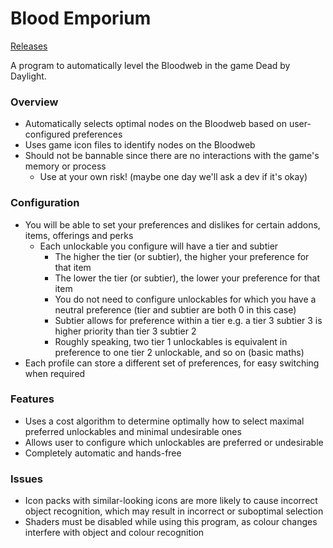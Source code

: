# Blood Emporium
[Releases](https://github.com/IIInitiationnn/BloodEmporium/releases)

A program to automatically level the Bloodweb in the game Dead by Daylight.

### Overview
- Automatically selects optimal nodes on the Bloodweb based on user-configured preferences
- Uses game icon files to identify nodes on the Bloodweb
- Should not be bannable since there are no interactions with the game's memory or process
    - Use at your own risk! (maybe one day we'll ask a dev if it's okay)

### Configuration
- You will be able to set your preferences and dislikes for certain addons, items, offerings and perks
  - Each unlockable you configure will have a tier and subtier
    - The higher the tier (or subtier), the higher your preference for that item
    - The lower the tier (or subtier), the lower your preference for that item
    - You do not need to configure unlockables for which you have a neutral preference
    (tier and subtier are both 0 in this case)
    - Subtier allows for preference within a tier e.g. a tier 3 subtier 3 is higher priority than tier 3 subtier 2
    - Roughly speaking, two tier 1 unlockables is equivalent in preference to one tier 2 unlockable, and so on
    (basic maths)
- Each profile can store a different set of preferences, for easy switching when required

### Features
- Uses a cost algorithm to determine optimally how to select maximal preferred unlockables and minimal undesirable ones
- Allows user to configure which unlockables are preferred or undesirable
- Completely automatic and hands-free

### Issues
- Icon packs with similar-looking icons are more likely to cause incorrect object recognition, which may result in
  incorrect or suboptimal selection
- Shaders must be disabled while using this program, as colour changes interfere with object and colour recognition